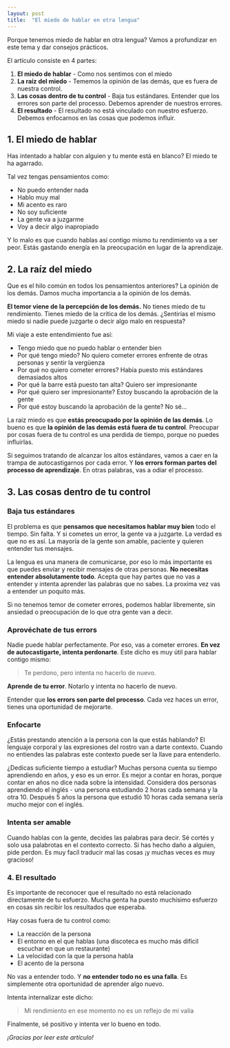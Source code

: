 ```yaml
---
layout: post
title:  "El miedo de hablar en otra lengua"
---
```


Porque tenemos miedo de hablar en otra lengua? Vamos a profundizar en este tema y dar consejos prácticos.

El artículo consiste en 4 partes:
1. **El miedo de hablar** - Como nos sentimos con el miedo
2. **La raíz del miedo** - Tememos la opinión de las demás, que es fuera de nuestra control.
3. **Las cosas dentro de tu control** - Baja tus estándares. Entender que los errores son parte del processo. Debemos aprender de nuestros errores.
4. **El resultado** - El resultado no está vinculado con nuestro esfuerzo. Debemos enfocarnos en las cosas que podemos influir.

## 1. El miedo de hablar

Has intentado a hablar con alguien y tu mente está en blanco? El miedo te ha agarrado.

Tal vez tengas pensamientos como:

* No puedo entender nada
* Hablo muy mal
* Mi acento es raro
* No soy suficiente
* La gente va a juzgarme
* Voy a decir algo inapropiado

Y lo malo es que cuando hablas así contigo mismo tu rendimiento va a ser peor. Estás gastando energía en la preocupación en lugar de la aprendizaje.

## 2. La raíz del miedo

Que es el hilo común en todos los pensamientos anteriores? La opinión de los demás.
Damos mucha importancia a la opinión de los demás.

**El temor viene de la percepción de los demás.** No tienes miedo de tu rendimiento. Tienes miedo de la crítica de los demás. ¿Sentirías el mismo miedo si nadie puede juzgarte o decir algo malo en respuesta?

Mi viaje a este entendimiento fue así:
* Tengo miedo que no puedo hablar o entender bien
* Por qué tengo miedo? No quiero cometer errores enfrente de otras personas y sentir la vergüenza
* Por qué no quiero cometer errores? Había puesto mis estándares demasiados altos
* Por qué la barre está puesto tan alta? Quiero ser impresionante
* Por qué quiero ser impresionante? Estoy buscando la aprobación de la gente
* Por qué estoy buscando la aprobación de la gente? No sé...

La raíz miedo es que **estás preocupado por la opinión de las demás**.
Lo bueno es que **la opinión de las demás está fuera de tu control**. Preocupar por cosas fuera de tu control es una perdida de tiempo, porque no puedes influirlas.

Si seguimos tratando de alcanzar los altos estándares, vamos a caer en la trampa de autocastigarnos por cada error. Y **los errors forman partes del processo de aprendizaje**. En otras palabras, vas a odiar el processo.

## 3. Las cosas dentro de tu control

### Baja tus estándares

El problema es que **pensamos que necesitamos hablar muy bien** todo el tiempo. Sin falta. Y si cometes un error, la gente va a juzgarte. La verdad es que no es así. La mayoría de la gente son amable, paciente y quieren entender tus mensajes.

La lengua es una manera de comunicarse, por eso lo más importante es que puedes envíar y recibir mensajes de otras personas. **No necesitas entender absolutamente todo**. Acepta que hay partes que no vas a entender y intenta aprender las palabras que no sabes. La proxima vez vas a entender un poquito más.

Si no tenemos temor de cometer errores, podemos hablar libremente, sin ansiedad o preocupación de lo que otra gente van a decir.

### Aprovéchate de tus errors

Nadie puede hablar perfectamente. Por eso, vas a cometer errores. **En vez de autocastigarte, intenta perdonarte**. Este dicho es muy útil para hablar contigo mismo:

> Te perdono, pero intenta no hacerlo de nuevo.

**Aprende de tu error**. Notarlo y intenta no hacerlo de nuevo.

Entender que **los errors son parte del processo**. Cada vez haces un error, tienes una oportunidad de mejorarte.

### Enfocarte

¿Estás prestando atención a la persona con la que estás hablando? El lenguaje corporal y las expresiones del rostro van a darte contexto. Cuando no entiendes las palabras este contexto puede ser la llave para entenderlo.

¿Dedicas suficiente tiempo a estudiar? Muchas persona cuenta su tiempo aprendiendo en años, y eso es un error. Es mejor a contar en horas, porque contar en años no dice nada sobre la intensidad. Considera dos personas aprendiendo el inglés - una persona estudiando 2 horas cada semana y la otra 10. Después 5 años la persona que estudió 10 horas cada semana sería mucho mejor con el inglés.

### Intenta ser amable

Cuando hablas con la gente, decides las palabras para decir. Sé cortés y solo usa palabrotas en el contexto correcto. Si has hecho daño a alguien, pide perdon. Es muy facíl traducir mal las cosas ¡y muchas veces es muy gracioso!

### 4. El resultado

Es importante de reconocer que el resultado no está relacionado directamente de tu esfuerzo.
Mucha genta ha puesto muchísimo esfuerzo en cosas sin recibir los resultados que esperaba.

Hay cosas fuera de tu control como:
* La reacción de la persona
* El entorno en el que hablas (una discoteca es mucho más difícil escuchar en que un restaurante)
* La velocidad con la que la persona habla
* El acento de la persona

No vas a entender todo. Y **no entender todo no es una falla**. Es simplemente otra oportunidad de aprender algo nuevo.

Intenta internalizar este dicho:
> Mi rendimiento en ese momento no es un reflejo de mi valía

Finalmente, sé positivo y intenta ver lo bueno en todo.

*¡Gracias por leer este artículo!*